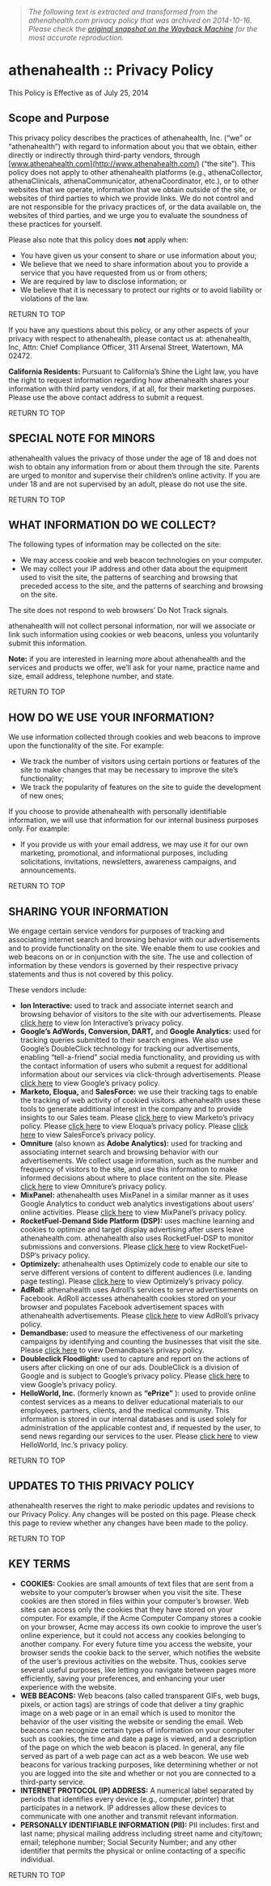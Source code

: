 > *The following text is extracted and transformed from the athenahealth.com privacy policy that was archived on 2014-10-16. Please check the [original snapshot on the Wayback Machine](https://web.archive.org/web/20141016190620id_/http%3A//www.athenahealth.com/our-company/privacy-policy.php) for the most accurate reproduction.*

# athenahealth :: Privacy Policy

  


This Policy is Effective as of July 25, 2014

## Scope and Purpose

This privacy policy describes the practices of athenahealth, Inc. (“we” or “athenahealth”) with regard to information about you that we obtain, either directly or indirectly through third-party vendors, through [www.athenahealth.com](http://www.athenahealth.com/) (“the site”). This policy does not apply to other athenahealth platforms (e.g., athenaCollector, athenaClinicals, athenaCommunicator, athenaCoordinator, etc.), or to other websites that we operate, information that we obtain outside of the site, or websites of third parties to which we provide links. We do not control and are not responsible for the privacy practices of, or the data available on, the websites of third parties, and we urge you to evaluate the soundness of these practices for yourself.

Please also note that this policy does **not** apply when:

  * You have given us your consent to share or use information about you;
  * We believe that we need to share information about you to provide a service that you have requested from us or from others;
  * We are required by law to disclose information; or
  * We believe that it is necessary to protect our rights or to avoid liability or violations of the law.



RETURN TO TOP

If you have any questions about this policy, or any other aspects of your privacy with respect to athenahealth, please contact us at: athenahealth, Inc, Attn: Chief Compliance Officer, 311 Arsenal Street, Watertown, MA 02472.

**California Residents:** Pursuant to California’s Shine the Light law, you have the right to request information regarding how athenahealth shares your information with third party vendors, if at all, for their marketing purposes. Please use the above contact address to submit a request.

RETURN TO TOP

## SPECIAL NOTE FOR MINORS

athenahealth values the privacy of those under the age of 18 and does not wish to obtain any information from or about them through the site. Parents are urged to monitor and supervise their children’s online activity. If you are under 18 and are not supervised by an adult, please do not use the site.

RETURN TO TOP

## WHAT INFORMATION DO WE COLLECT?

The following types of information may be collected on the site:

  * We may access cookie and web beacon technologies on your computer.
  * We may collect your IP address and other data about the equipment used to visit the site, the patterns of searching and browsing that preceded access to the site, and the patterns of searching and browsing on the site.



The site does not respond to web browsers’ Do Not Track signals.

athenahealth will not collect personal information, nor will we associate or link such information using cookies or web beacons, unless you voluntarily submit this information.

**Note:** if you are interested in learning more about athenahealth and the services and products we offer, we’ll ask for your name, practice name and size, email address, telephone number, and state. 

RETURN TO TOP

## HOW DO WE USE YOUR INFORMATION?

We use information collected through cookies and web beacons to improve upon the functionality of the site. For example:

  * We track the number of visitors using certain portions or features of the site to make changes that may be necessary to improve the site’s functionality;
  * We track the popularity of features on the site to guide the development of new ones;



If you choose to provide athenahealth with personally identifiable information, we will use that information for our internal business purposes only. For example:

  * If you provide us with your email address, we may use it for our own marketing, promotional, and informational purposes, including solicitations, invitations, newsletters, awareness campaigns, and announcements.



RETURN TO TOP

## SHARING YOUR INFORMATION

We engage certain service vendors for purposes of tracking and associating internet search and browsing behavior with our advertisements and to provide functionality on the site. We enable them to use cookies and web beacons on or in conjunction with the site. The use and collection of information by these vendors is governed by their respective privacy statements and thus is not covered by this policy.

These vendors include:

  * **Ion Interactive:** used to track and associate internet search and browsing behavior of visitors to the site with our advertisements. Please [click here](http://www.ioninteractive.com/privacy-policy/) to view Ion Interactive’s privacy policy.
  * **Google’s AdWords, Conversion, DART,** and **Google Analytics:** used for tracking queries submitted to their search engines. We also use Google’s DoubleClick technology for tracking our advertisements, enabling “tell-a-friend” social media functionality, and providing us with the contact information of users who submit a request for additional information about our services via click-through advertisements. Please [click here](http://www.google.com/policies/privacy/) to view Google’s privacy policy.
  * **Marketo, Eloqua,** and **SalesForce:** we use their tracking tags to enable the tracking of web activity of cookied visitors. athenahealth uses these tools to generate additional interest in the company and to provide insights to our Sales team. Please [click here](http://www.marketo.com/trust/legal/privacy/) to view Marketo’s privacy policy. Please [click here](http://www.oracle.com/us/legal/privacy/services-privacy-policy/index.html) to view Eloqua’s privacy policy. Please [click here](http://www.salesforce.com/company/privacy/) to view SalesForce’s privacy policy.
  * **Omniture** (also known as **Adobe Analytics):** used for tracking and associating internet search and browsing behavior with our advertisements. We collect usage information, such as the number and frequency of visitors to the site, and use this information to make informed decisions about where to place content on the site. Please [click here](http://www.adobe.com/privacy.html) to view Omniture’s privacy policy.
  * **MixPanel:** athenahealth uses MixPanel in a similar manner as it uses Google Analytics to conduct web analytics investigations about users’ online activities. Please [click here](https://mixpanel.com/privacy/) to view MixPanel’s privacy policy.
  * **RocketFuel-Demand Side Platform (DSP):** uses machine learning and cookies to optimize and target display advertising after users leave athenahealth.com. athenahealth also uses RocketFuel-DSP to monitor submissions and conversions. Please [click here](http://rocketfuel.com/privacy-policy) to view RocketFuel-DSP’s privacy policy. 
  * **Optimizely:** athenahealth uses Optimizely code to enable our site to serve different versions of content to different audiences (i.e. landing page testing). Please [click here](https://www.optimizely.com/privacy) to view Optimizely’s privacy policy.
  * **AdRoll:** athenahealth uses Adroll’s services to serve advertisements on Facebook. AdRoll accesses athenahealth cookies stored on your browser and populates Facebook advertisement spaces with athenahealth advertisements. Please [click here](https://www.adroll.com/about/privacy) to view AdRoll’s privacy policy.
  * **Demandbase:** used to measure the effectiveness of our marketing campaigns by identifying and counting the businesses that visit the site. Please [click here](http://www.demandbase.com/company/privacy-policy/) to view Demandbase’s privacy policy.
  * **Doubleclick Floodlight:** used to capture and report on the actions of users after clicking on one of our ads. DoubleClick is a division of Google and is subject to Google’s privacy policy. Please [click here](https://www.google.com/intl/en/policies/privacy/) to view Google’s privacy policy.
  * **HelloWorld, Inc.** (formerly known as **“ePrize”** ): used to provide online contest services as a means to deliver educational materials to our employees, partners, clients, and the medical community. This information is stored in our internal databases and is used solely for administration of the applicable contest and, if requested by the user, to send news regarding our services to the user. Please [click here](http://www.helloworld.com/privacy-policy) to view HelloWorld, Inc.’s privacy policy.



RETURN TO TOP

## UPDATES TO THIS PRIVACY POLICY

athenahealth reserves the right to make periodic updates and revisions to our Privacy Policy. Any changes will be posted on this page. Please check this page to review whether any changes have been made to the policy.

RETURN TO TOP

## KEY TERMS

  * **COOKIES:** Cookies are small amounts of text files that are sent from a website to your computer’s browser when you visit the site. These cookies are then stored in files within your computer’s browser. Web sites can access only the cookies that they have stored on your computer. For example, if the Acme Computer Company stores a cookie on your browser, Acme may access its own cookie to improve the user’s online experience, but it could not access any cookies belonging to another company. For every future time you access the website, your browser sends the cookie back to the server, which notifies the website of the user’s previous activities on the website. Thus, cookies serve several useful purposes, like letting you navigate between pages more efficiently, saving your preferences, and enhancing your user experience with the website.
  * **WEB BEACONS:** Web beacons (also called transparent GIFs, web bugs, pixels, or action tags) are strings of code that deliver a tiny graphic image on a web page or in an email which is used to monitor the behavior of the user visiting the website or sending the email. Web beacons can recognize certain types of information on your computer such as cookies, the time and date a page is viewed, and a description of the page on which the web beacon is placed. In general, any file served as part of a web page can act as a web beacon. We use web beacons for various tracking purposes, like determining whether or not you are logged into the site and whether or not you are connected to a third-party service.
  * **INTERNET PROTOCOL (IP) ADDRESS:** A numerical label separated by periods that identifies every device (e.g., computer, printer) that participates in a network. IP addresses allow these devices to communicate with one another and transmit relevant information.
  * **PERSONALLY IDENTIFIABLE INFORMATION (PII):** PII includes: first and last name; physical mailing address including street name and city/town; email; telephone number; Social Security Number; and any other identifier that permits the physical or online contacting of a specific individual. 



RETURN TO TOP
